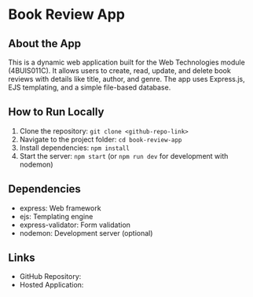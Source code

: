 # Book Review App

## About the App
This is a dynamic web application built for the Web Technologies module (4BUIS011C). It allows users to create, read, update, and delete book reviews with details like title, author, and genre. The app uses Express.js, EJS templating, and a simple file-based database.

## How to Run Locally
1. Clone the repository: `git clone <github-repo-link>`
2. Navigate to the project folder: `cd book-review-app`
3. Install dependencies: `npm install`
4. Start the server: `npm start` (or `npm run dev` for development with nodemon)


## Dependencies
- express: Web framework
- ejs: Templating engine
- express-validator: Form validation
- nodemon: Development server (optional)

## Links
- GitHub Repository: <insert-public-github-link-here>
- Hosted Application: <insert-glitch-or-other-hosting-link-here>


